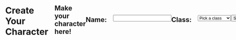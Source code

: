 ```yaml
---
layout: post
title: Character Creation Page
hide: true
description: Character creation page for JWT authentication
permalink: /charactercreation
---
```

<head>
    <style>
        .candle {
            max-width: 100%;
        }
        .charactercreation {
            display: flex;
            align-items: center;
        }
        .bigtitle {
            flex: 1;
            margin-right: 20px;
        }
        .mediumtitle {
            flex: 1;
            margin-right: 20px;
        }
        .smalltitle {
            flex: 1;
            margin-right: 20px;
        }
        #table {
            display: none;
        }
    </style>
</head>
<body class="charactercreation">
    <!-- Failure Screen -->
    <h1 class="bigtitle">Create Your Character</h1>
    <h2 class="middletitle">Make your character here!</h2>
    <!-- Section 1: Name and class drop down selection -->
    <h2 class="smalltitle">Name:</h2>
    <input type="text" name="name" id="name" required><br>
    <h2 class="smalltitle">Class:</h2>
    <select id="class" name="class" onchange="showinfo()">
        <option value="">Pick a class</option>
        <option value="knight">Knight</option>
        <option value="mage">Mage</option>
        <option value="rogue">Rogue</option>
        <option value="shieldbearer">Shield Bearer</option>
        <option value="grandwizard">Grand Wizard</option>
    </select>
    <!-- Display data and image -->
    <div id="classInfo">
        <div id="knight-details" class="class-details" style="display: none;">
            <p>You've selected the Knight class! Strong, loyal, and determined, this class features a balance between offense and defense.</p>
        </div>
        <div id="mage-details" class="class-details" style="display: none;">
            <p>You've selected the Mage class! Intelligent and calm, this class features the ability to attack any space on the map at the cost of a lower health.</p>
        </div>
        <div id="rogue-details" class="class-details" style="display: none;">
            <p>You've selected the Rogue class! Cunning and quick, this class features the ability to move multiple spaces at the cost of a lower health.</p>
        </div>
        <div id="shieldbearer-details" class="class-details" style="display: none;">
            <p>You've selected the Shield Bearer class! Sturdy and unwavering, this class features extra health.</p>
        </div>
        <div id="grandwizard-details" class="class-details" style="display: none;">
            <p>You've selected the Grand Wizard class! This class is omnipotent, essentially unable to be beaten. Use this class for testing.</p>
        </div>
        <div id="table" class="class-details">
            <table>
                <thead>
                <tr>
                    <th>Class</th>
                    <th>Health</th>
                    <th>Attack</th>
                    <th>Range</th>
                    <th>Movement</th>
                </tr>
                </thead>
                <tbody id="result">
                <!-- Generated data goes here -->
                </tbody>
            </table>
        </div>
    </div>
    <!-- Submit button -->
    <br>
    <button class="buttons" onclick="submitinfo()">Submit</button>
    <img class="candle" src="https://i.postimg.cc/wj2FYHpM/candle-removebg-preview.png">
    <script>
        // Show info and fetch data to show it too
        function showinfo() {
            var selectedclass = document.getElementById("class").value;
            var infodiv = document.getElementById("classInfo");
            // Hide all info divs initially
            var allinfodivs = document.querySelectorAll(".class-details");
            allinfodivs.forEach(function(div) {
                div.style.display = "none";
            });
            // Show the selected info div
            var selectedinfodiv = document.getElementById(selectedclass + "-details");
            if (selectedinfodiv) {
                selectedinfodiv.style.display = "block";
            }
            var table = document.getElementById("table");
            if (table) {
                table.style.display = "block";
            }
            // Fetch stuff
            const url = "http://127.0.0.1:8086/api/classes";
            const options = {
                method: 'GET', // *GET, POST, PUT, DELETE, etc.
                mode: 'cors', // no-cors, *cors, same-origin
                cache: 'default', // *default, no-cache, reload, force-cache, only-if-cached
                credentials: 'include', // include, same-origin, omit
                headers: {
                    'Content-Type': 'application/json',
                },
            };
            const resultContainer = document.getElementById("result");
            fetch(url, options)
                // response is a RESTful "promise" on any successful fetch
                .then(response => {
                // check for response errors and display
                if (response.status !== 200) {
                    const errorMsg = 'Database response error: ' + response.status;
                    console.log(errorMsg);
                    const tr = document.createElement("tr");
                    const td = document.createElement("td");
                    td.innerHTML = errorMsg;
                    tr.appendChild(td);
                    resultContainer.appendChild(tr);
                    return;
                }
                // valid response will contain JSON data
                response.json().then(data => {
                    console.log(data);
                    for (const row of data) {
                        // tr and td build out for each row
                        const tr = document.createElement("tr");
                        const classname = document.createElement("td");
                        const health = document.createElement("td");
                        const attack = document.createElement("td");
                        const range = document.createElement("td");
                        const movement = document.createElement("td");
                        // data is specific to the API
                        classname.innerHTML = row.classname; 
                        health.innerHTML = row.health; 
                        attack.innerHTML = row.attack;
                        range.innerHTML = row.range;
                        movement.innerHTML = row.movement;
                        // this builds td's into tr
                        tr.appendChild(classname);
                        tr.appendChild(health);
                        tr.appendChild(attack);
                        tr.appendChild(range);
                        tr.appendChild(movement);
                        // append the row to table
                        resultContainer.appendChild(tr);
                    }
                })
            })
            // Catch fetch errors
            .catch(err => {
                console.error(err);
                const tr = document.createElement("tr");
                const td = document.createElement("td");
                td.innerHTML = err + ": " + url;
                tr.appendChild(td);
                resultContainer.appendChild(tr);
            });
        };
        function submitinfo() {
            const url = "http://127.0.0.1:8086/api/classes";
            // get class information from table (which should be updated with the get request)
            var table = document.getElementById("results");
            var row = table.getElementsByTagName("tr");
            var cells = row[0].getElementsByTagName("td");
            const body = {
                name: document.getElementById("name").value,
                classname: cells[0].innerText,
                health: cells[1].innerText,
                attack: cells[2].innerText,
                range: cells[3].innerText,
                movement: cells[4].innerText
            };
            const AuthOptions = {
                mode: 'cors', // no-cors, *cors, same-origin
                credentials: 'include', // include, same-origin, omit
                headers: {
                    'Content-Type': 'application/json',
                },
                method: 'PUT', // Override the method property
                cache: 'no-cache', // Set the cache property
                body: JSON.stringify(body)
            };
            // fetch the API
            fetch(url, AuthOptions)
            // response is a RESTful "promise" on any successful fetch
            .then(response => {
                // check for response errors and display
                if (response.status !== 200) {
                    // window.location.href = "{{site.baseurl}}/authorizationfail"; *update with link for error
                    return;
                }
                // valid response will contain JSON data
                response.json().then(data => {
                    window.location.href='{{site.baseurl}}/gamescreen'
                })
            })
            // catch fetch errors (ie ACCESS to server blocked)
            .catch(err => {
            console.log(err)
            });
        }
        window.submitinfo = submitinfo;
    </script>
</body>